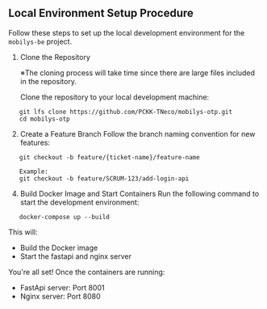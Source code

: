 ##  Local Environment Setup Procedure

Follow these steps to set up the local development environment for the `mobilys-be` project.

1. Clone the Repository
   
   ※The cloning process will take time since there are large files included in the repository.
   
   Clone the repository to your local development machine:
```
   git lfs clone https://github.com/PCKK-TNeco/mobilys-otp.git
   cd mobilys-otp
```

2. Create a Feature Branch
   Follow the branch naming convention for new features:
```
   git checkout -b feature/{ticket-name}/feature-name

   Example:
   git checkout -b feature/SCRUM-123/add-login-api
```


4. Build Docker Image and Start Containers
   Run the following command to start the development environment:
```
   docker-compose up --build
```

   This will:
   - Build the Docker image
   - Start the fastapi and nginx server

 You're all set! Once the containers are running:
- FastApi server: Port 8001 
- Nginx server: Port 8080
